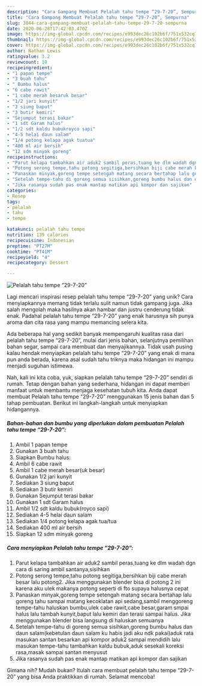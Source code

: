 ```yaml
---
description: "Cara Gampang Membuat Pelalah tahu tempe “29-7-20”, Sempurna"
title: "Cara Gampang Membuat Pelalah tahu tempe “29-7-20”, Sempurna"
slug: 3844-cara-gampang-membuat-pelalah-tahu-tempe-29-7-20-sempurna
date: 2020-06-28T17:42:03.470Z
image: https://img-global.cpcdn.com/recipes/e993dec26c102b6f/751x532cq70/pelalah-tahu-tempe-29-7-20-foto-resep-utama.jpg
thumbnail: https://img-global.cpcdn.com/recipes/e993dec26c102b6f/751x532cq70/pelalah-tahu-tempe-29-7-20-foto-resep-utama.jpg
cover: https://img-global.cpcdn.com/recipes/e993dec26c102b6f/751x532cq70/pelalah-tahu-tempe-29-7-20-foto-resep-utama.jpg
author: Nathan Lewis
ratingvalue: 3.2
reviewcount: 10
recipeingredient:
- "1 papan tempe"
- "3 buah tahu"
- " Bumbu halus"
- "6 cabe rawit"
- "1 cabe merah besaruk besar"
- "1/2 jari kunyit"
- "3 siung baput"
- "3 butir kemiri"
- "Sejumput terasi bakar"
- "1 sdt Garam halus"
- "1/2 sdt kaldu bubukroyco sapi"
- "4-5 helai daun salam"
- "1/4 potong kelapa agak tuatua"
- "400 ml air bersih"
- "12 sdm minyak goreng"
recipeinstructions:
- "Parut kelapa tambahkan air aduk2 sambil peras,tuang ke dlm wadah dgn cara di saring ambil santanya,sisihkan"
- "Potong serong tempe,tahu potong segitiga,bersihkan biji cabe merah besar lalu potong2. Jika menggunakan blender bisa di potong 2 ini karena aku ulek makanya potong seperti di fto supaya halusnya cepat"
- "Panaskan minyak,goreng tempe setengah matang secara bertahap lalu goreng tahu sampai matang kecoklatan api sedang,sambil menggoreng tempe-tahu haluskan bumbu,ulek cabe rawit,cabe besar,garam smpai halus lalu tambah kunyit,baput lalu kemiri dan terasi sampai halus. Jika menggunakan blender bisa langsung di haluskan semuanya"
- "Setelah tempe-tahu di goreng semua sisihkan,goreng bumbu halus dan daun salam(kebetulan daun salam ku habis jadi aku ndk pakai)aduk rata masukan santan besarkan api kompor aduk2 sampai mendidih lalu masukan tempe-tahu tambahkan kaldu bubuk,aduk sesekali koreksi rasa,masak sampai santan menyusut"
- "Jika rasanya sudah pas enak mantap matikan api kompor dan sajikan"
categories:
- Resep
tags:
- pelalah
- tahu
- tempe

katakunci: pelalah tahu tempe 
nutrition: 139 calories
recipecuisine: Indonesian
preptime: "PT27M"
cooktime: "PT41M"
recipeyield: "4"
recipecategory: Dessert

---
```



![Pelalah tahu tempe “29-7-20”](https://img-global.cpcdn.com/recipes/e993dec26c102b6f/751x532cq70/pelalah-tahu-tempe-29-7-20-foto-resep-utama.jpg)

Lagi mencari inspirasi resep pelalah tahu tempe “29-7-20” yang unik? Cara menyiapkannya memang tidak terlalu sulit namun tidak gampang juga. Jika salah mengolah maka hasilnya akan hambar dan justru cenderung tidak enak. Padahal pelalah tahu tempe “29-7-20” yang enak harusnya sih punya aroma dan cita rasa yang mampu memancing selera kita.

Ada beberapa hal yang sedikit banyak mempengaruhi kualitas rasa dari pelalah tahu tempe “29-7-20”, mulai dari jenis bahan, selanjutnya pemilihan bahan segar, sampai cara membuat dan menyajikannya. Tidak usah pusing kalau hendak menyiapkan pelalah tahu tempe “29-7-20” yang enak di mana pun anda berada, karena asal sudah tahu triknya maka hidangan ini mampu menjadi suguhan istimewa.




Nah, kali ini kita coba, yuk, siapkan pelalah tahu tempe “29-7-20” sendiri di rumah. Tetap dengan bahan yang sederhana, hidangan ini dapat memberi manfaat untuk membantu menjaga kesehatan tubuh kita. Anda dapat membuat Pelalah tahu tempe “29-7-20” menggunakan 15 jenis bahan dan 5 tahap pembuatan. Berikut ini langkah-langkah untuk menyiapkan hidangannya.

<!--inarticleads1-->

##### Bahan-bahan dan bumbu yang diperlukan dalam pembuatan Pelalah tahu tempe “29-7-20”:

1. Ambil 1 papan tempe
1. Gunakan 3 buah tahu
1. Siapkan  Bumbu halus:
1. Ambil 6 cabe rawit
1. Ambil 1 cabe merah besar(uk besar)
1. Gunakan 1/2 jari kunyit
1. Sediakan 3 siung baput
1. Sediakan 3 butir kemiri
1. Gunakan Sejumput terasi bakar
1. Gunakan 1 sdt Garam halus
1. Ambil 1/2 sdt kaldu bubuk(royco sapi)
1. Sediakan 4-5 helai daun salam
1. Sediakan 1/4 potong kelapa agak tua/tua
1. Sediakan 400 ml air bersih
1. Siapkan 12 sdm minyak goreng




<!--inarticleads2-->

##### Cara menyiapkan Pelalah tahu tempe “29-7-20”:

1. Parut kelapa tambahkan air aduk2 sambil peras,tuang ke dlm wadah dgn cara di saring ambil santanya,sisihkan
1. Potong serong tempe,tahu potong segitiga,bersihkan biji cabe merah besar lalu potong2. Jika menggunakan blender bisa di potong 2 ini karena aku ulek makanya potong seperti di fto supaya halusnya cepat
1. Panaskan minyak,goreng tempe setengah matang secara bertahap lalu goreng tahu sampai matang kecoklatan api sedang,sambil menggoreng tempe-tahu haluskan bumbu,ulek cabe rawit,cabe besar,garam smpai halus lalu tambah kunyit,baput lalu kemiri dan terasi sampai halus. Jika menggunakan blender bisa langsung di haluskan semuanya
1. Setelah tempe-tahu di goreng semua sisihkan,goreng bumbu halus dan daun salam(kebetulan daun salam ku habis jadi aku ndk pakai)aduk rata masukan santan besarkan api kompor aduk2 sampai mendidih lalu masukan tempe-tahu tambahkan kaldu bubuk,aduk sesekali koreksi rasa,masak sampai santan menyusut
1. Jika rasanya sudah pas enak mantap matikan api kompor dan sajikan




Gimana nih? Mudah bukan? Itulah cara membuat pelalah tahu tempe “29-7-20” yang bisa Anda praktikkan di rumah. Selamat mencoba!
